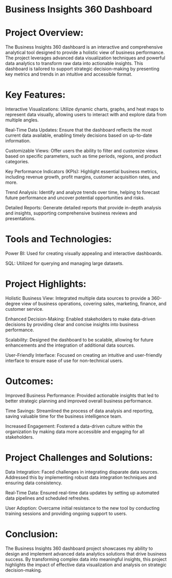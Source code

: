 # Business Insights 360 Dashboard

# Project Overview:
The Business Insights 360 dashboard is an interactive and comprehensive analytical tool designed to provide a holistic view of business performance. The project leverages advanced data visualization techniques and powerful data analytics to transform raw data into actionable insights. This dashboard is tailored to support strategic decision-making by presenting key metrics and trends in an intuitive and accessible format.

# Key Features:

Interactive Visualizations: Utilize dynamic charts, graphs, and heat maps to represent data visually, allowing users to interact with and explore data from multiple angles.

Real-Time Data Updates: Ensure that the dashboard reflects the most current data available, enabling timely decisions based on up-to-date information.

Customizable Views: Offer users the ability to filter and customize views based on specific parameters, such as time periods, regions, and product categories.

Key Performance Indicators (KPIs): Highlight essential business metrics, including revenue growth, profit margins, customer acquisition rates, and more.

Trend Analysis: Identify and analyze trends over time, helping to forecast future performance and uncover potential opportunities and risks.

Detailed Reports: Generate detailed reports that provide in-depth analysis and insights, supporting comprehensive business reviews and presentations.

# Tools and Technologies:

Power BI: Used for creating visually appealing and interactive dashboards.

SQL: Utilized for querying and managing large datasets.

# Project Highlights:

Holistic Business View: Integrated multiple data sources to provide a 360-degree view of business operations, covering sales, marketing, finance, and customer service.

Enhanced Decision-Making: Enabled stakeholders to make data-driven decisions by providing clear and concise insights into business performance.

Scalability: Designed the dashboard to be scalable, allowing for future enhancements and the integration of additional data sources.

User-Friendly Interface: Focused on creating an intuitive and user-friendly interface to ensure ease of use for non-technical users.

# Outcomes:

Improved Business Performance: Provided actionable insights that led to better strategic planning and improved overall business performance.

Time Savings: Streamlined the process of data analysis and reporting, saving valuable time for the business intelligence team.

Increased Engagement: Fostered a data-driven culture within the organization by making data more accessible and engaging for all stakeholders.

# Project Challenges and Solutions:

Data Integration: Faced challenges in integrating disparate data sources. Addressed this by implementing robust data integration techniques and ensuring data consistency.

Real-Time Data: Ensured real-time data updates by setting up automated data pipelines and scheduled refreshes.

User Adoption: Overcame initial resistance to the new tool by conducting training sessions and providing ongoing support to users.

# Conclusion:
The Business Insights 360 dashboard project showcases my ability to design and implement advanced data analytics solutions that drive business success. By transforming complex data into meaningful insights, this project highlights the impact of effective data visualization and analysis on strategic decision-making.
